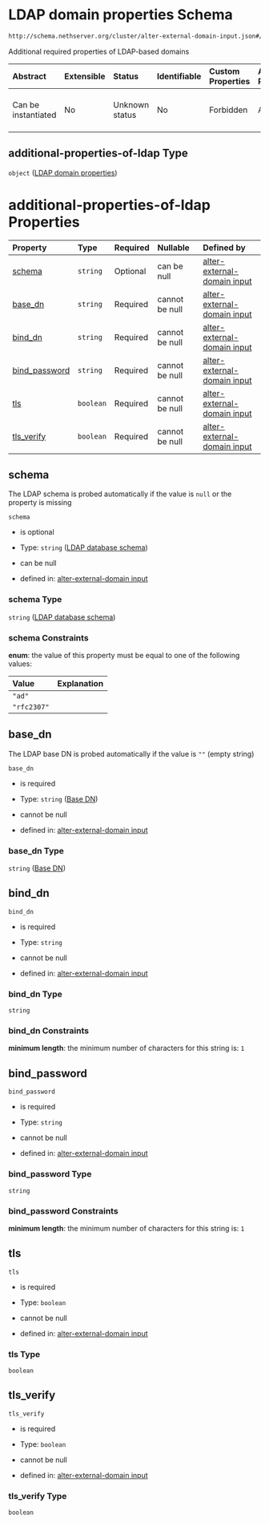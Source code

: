 # LDAP domain properties Schema

```txt
http://schema.nethserver.org/cluster/alter-external-domain-input.json#/$defs/additional-properties-of-ldap
```

Additional required properties of LDAP-based domains

| Abstract            | Extensible | Status         | Identifiable | Custom Properties | Additional Properties | Access Restrictions | Defined In                                                                                            |
| :------------------ | :--------- | :------------- | :----------- | :---------------- | :-------------------- | :------------------ | :---------------------------------------------------------------------------------------------------- |
| Can be instantiated | No         | Unknown status | No           | Forbidden         | Allowed               | none                | [alter-external-domain-input.json\*](cluster/alter-external-domain-input.json "open original schema") |

## additional-properties-of-ldap Type

`object` ([LDAP domain properties](alter-external-domain-input-defs-ldap-domain-properties.md))

# additional-properties-of-ldap Properties

| Property                         | Type      | Required | Nullable       | Defined by                                                                                                                                                                                                                                               |
| :------------------------------- | :-------- | :------- | :------------- | :------------------------------------------------------------------------------------------------------------------------------------------------------------------------------------------------------------------------------------------------------- |
| [schema](#schema)                | `string`  | Optional | can be null    | [alter-external-domain input](alter-external-domain-input-defs-ldap-domain-properties-properties-ldap-database-schema.md "http://schema.nethserver.org/cluster/alter-external-domain-input.json#/$defs/additional-properties-of-ldap/properties/schema") |
| [base\_dn](#base_dn)             | `string`  | Required | cannot be null | [alter-external-domain input](alter-external-domain-input-defs-ldap-domain-properties-properties-base-dn.md "http://schema.nethserver.org/cluster/alter-external-domain-input.json#/$defs/additional-properties-of-ldap/properties/base_dn")             |
| [bind\_dn](#bind_dn)             | `string`  | Required | cannot be null | [alter-external-domain input](alter-external-domain-input-defs-ldap-domain-properties-properties-bind_dn.md "http://schema.nethserver.org/cluster/alter-external-domain-input.json#/$defs/additional-properties-of-ldap/properties/bind_dn")             |
| [bind\_password](#bind_password) | `string`  | Required | cannot be null | [alter-external-domain input](alter-external-domain-input-defs-ldap-domain-properties-properties-bind_password.md "http://schema.nethserver.org/cluster/alter-external-domain-input.json#/$defs/additional-properties-of-ldap/properties/bind_password") |
| [tls](#tls)                      | `boolean` | Required | cannot be null | [alter-external-domain input](alter-external-domain-input-defs-ldap-domain-properties-properties-tls.md "http://schema.nethserver.org/cluster/alter-external-domain-input.json#/$defs/additional-properties-of-ldap/properties/tls")                     |
| [tls\_verify](#tls_verify)       | `boolean` | Required | cannot be null | [alter-external-domain input](alter-external-domain-input-defs-ldap-domain-properties-properties-tls_verify.md "http://schema.nethserver.org/cluster/alter-external-domain-input.json#/$defs/additional-properties-of-ldap/properties/tls_verify")       |

## schema

The LDAP schema is probed automatically if the value is `null` or the property is missing

`schema`

* is optional

* Type: `string` ([LDAP database schema](alter-external-domain-input-defs-ldap-domain-properties-properties-ldap-database-schema.md))

* can be null

* defined in: [alter-external-domain input](alter-external-domain-input-defs-ldap-domain-properties-properties-ldap-database-schema.md "http://schema.nethserver.org/cluster/alter-external-domain-input.json#/$defs/additional-properties-of-ldap/properties/schema")

### schema Type

`string` ([LDAP database schema](alter-external-domain-input-defs-ldap-domain-properties-properties-ldap-database-schema.md))

### schema Constraints

**enum**: the value of this property must be equal to one of the following values:

| Value       | Explanation |
| :---------- | :---------- |
| `"ad"`      |             |
| `"rfc2307"` |             |

## base\_dn

The LDAP base DN is probed automatically if the value is `""` (empty string)

`base_dn`

* is required

* Type: `string` ([Base DN](alter-external-domain-input-defs-ldap-domain-properties-properties-base-dn.md))

* cannot be null

* defined in: [alter-external-domain input](alter-external-domain-input-defs-ldap-domain-properties-properties-base-dn.md "http://schema.nethserver.org/cluster/alter-external-domain-input.json#/$defs/additional-properties-of-ldap/properties/base_dn")

### base\_dn Type

`string` ([Base DN](alter-external-domain-input-defs-ldap-domain-properties-properties-base-dn.md))

## bind\_dn



`bind_dn`

* is required

* Type: `string`

* cannot be null

* defined in: [alter-external-domain input](alter-external-domain-input-defs-ldap-domain-properties-properties-bind_dn.md "http://schema.nethserver.org/cluster/alter-external-domain-input.json#/$defs/additional-properties-of-ldap/properties/bind_dn")

### bind\_dn Type

`string`

### bind\_dn Constraints

**minimum length**: the minimum number of characters for this string is: `1`

## bind\_password



`bind_password`

* is required

* Type: `string`

* cannot be null

* defined in: [alter-external-domain input](alter-external-domain-input-defs-ldap-domain-properties-properties-bind_password.md "http://schema.nethserver.org/cluster/alter-external-domain-input.json#/$defs/additional-properties-of-ldap/properties/bind_password")

### bind\_password Type

`string`

### bind\_password Constraints

**minimum length**: the minimum number of characters for this string is: `1`

## tls



`tls`

* is required

* Type: `boolean`

* cannot be null

* defined in: [alter-external-domain input](alter-external-domain-input-defs-ldap-domain-properties-properties-tls.md "http://schema.nethserver.org/cluster/alter-external-domain-input.json#/$defs/additional-properties-of-ldap/properties/tls")

### tls Type

`boolean`

## tls\_verify



`tls_verify`

* is required

* Type: `boolean`

* cannot be null

* defined in: [alter-external-domain input](alter-external-domain-input-defs-ldap-domain-properties-properties-tls_verify.md "http://schema.nethserver.org/cluster/alter-external-domain-input.json#/$defs/additional-properties-of-ldap/properties/tls_verify")

### tls\_verify Type

`boolean`
